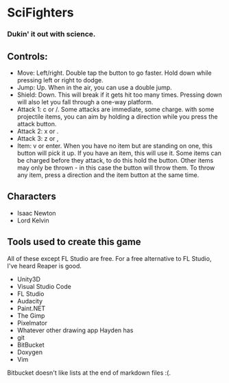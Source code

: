 # SciFighters
### Dukin' it out with science.

## Controls:
- Move: Left/right. Double tap the button to go faster. Hold down
  while pressing left or right to dodge.
- Jump: Up. When in the air, you can use a double jump.
- Shield: Down. This will break if it gets hit too many times.
  Pressing down will also let you fall through a one-way platform.
- Attack 1: c or /. Some attacks are immediate, some charge. with
  some projectile items, you can aim by holding a direction while
  you press the attack button.
- Attack 2: x or .
- Attack 3: z or ,
- Item: v or enter. When you have no item but are standing on one,
  this button will pick it up. If you have an item, this will use it.
  Some items can be charged before they attack, to do this hold the button.
  Other items may only be thrown - in this case the button will throw them.
  To throw any item, press a direction and the item button at the same time.

## Characters
- Isaac Newton
- Lord Kelvin

## Tools used to create this game
All of these except FL Studio are free. For a free alternative
to FL Studio, I've heard Reaper is good.
- Unity3D
- Visual Studio Code
- FL Studio
- Audacity
- Paint.NET
- The Gimp
- Pixelmator
- Whatever other drawing app Hayden has
- git
- BitBucket
- Doxygen
- Vim

Bitbucket doesn't like lists at the end of markdown files :(.